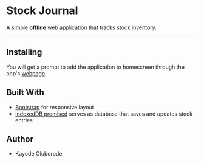 # Stock Journal
A simple **offline** web application that tracks stock inventory. 

---
## Installing
You will get a prompt to add the application to homescreen through the app's [webpage](https://kaytbode.github.io/Stock-Journal/).

## Built With
* [Bootstrap](https://getbootstrap.com/) for responsive layout
* [indexedDB promised](https://github.com/jakearchibald/idb) serves as database that saves and updates stock entries

## Author
* Kayode Oluborode
